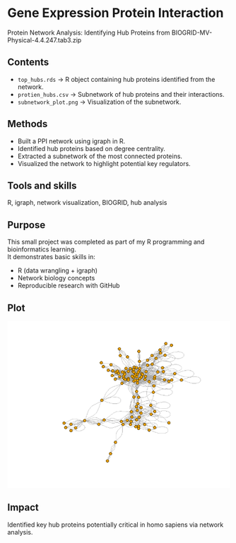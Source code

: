 # Gene Expression Protein Interaction

Protein Network Analysis: Identifying Hub Proteins from BIOGRID-MV-Physical-4.4.247.tab3.zip

## Contents
- `top_hubs.rds` → R object containing hub proteins identified from the network.
- `protien_hubs.csv` → Subnetwork of hub proteins and their interactions.
- `subnetwork_plot.png` → Visualization of the subnetwork.

## Methods
- Built a PPI network using igraph in R.
- Identified hub proteins based on degree centrality.
- Extracted a subnetwork of the most connected proteins.
- Visualized the network to highlight potential key regulators.

## Tools and skills
R, igraph, network visualization, BIOGRID, hub analysis

## Purpose
This small project was completed as part of my R programming and bioinformatics learning.  
It demonstrates basic skills in:
- R (data wrangling + igraph)
- Network biology concepts
- Reproducible research with GitHub

## Plot

![Subnetwork Plot](subnetwork_plot.png)

## Impact

Identified key hub proteins potentially critical in homo sapiens via network analysis.


